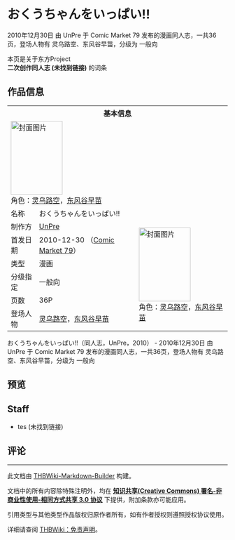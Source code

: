 # おくうちゃんをいっぱい!!

<!-- source html: G:\repos\THBWiki-Markdown-Builder\THBWikiMarkdown\Temp\main\d\da\ns0%3A%E3%81%8A%E3%81%8F%E3%81%86%E3%81%A1%E3%82%83%E3%82%93%E3%82%92%E3%81%84%E3%81%A3%E3%81%B1%E3%81%84%21%21.html -->

2010年12月30日 由 UnPre 于 Comic Market 79 发布的漫画同人志，一共36页，登场人物有 灵乌路空、东风谷早苗，分级为 一般向

本页是关于东方Project  
 **二次创作同人志 (未找到链接)** 的词条

## 作品信息

<table><tbody><tr><th colspan="3">基本信息</th></tr><tr><td class="cover-artwork-mobile" colspan="2"><a href="./文件-おくうちゃんをいっぱい!!封面.jpg.md" class="image" title="封面图片"><img alt="封面图片" src="https://upload.thwiki.cc/thumb/e/ed/%E3%81%8A%E3%81%8F%E3%81%86%E3%81%A1%E3%82%83%E3%82%93%E3%82%92%E3%81%84%E3%81%A3%E3%81%B1%E3%81%84%21%21%E5%B0%81%E9%9D%A2.jpg/118px-%E3%81%8A%E3%81%8F%E3%81%86%E3%81%A1%E3%82%83%E3%82%93%E3%82%92%E3%81%84%E3%81%A3%E3%81%B1%E3%81%84%21%21%E5%B0%81%E9%9D%A2.jpg" decoding="async" loading="lazy" width="118" height="168" srcset="https://upload.thwiki.cc/thumb/e/ed/%E3%81%8A%E3%81%8F%E3%81%86%E3%81%A1%E3%82%83%E3%82%93%E3%82%92%E3%81%84%E3%81%A3%E3%81%B1%E3%81%84%21%21%E5%B0%81%E9%9D%A2.jpg/177px-%E3%81%8A%E3%81%8F%E3%81%86%E3%81%A1%E3%82%83%E3%82%93%E3%82%92%E3%81%84%E3%81%A3%E3%81%B1%E3%81%84%21%21%E5%B0%81%E9%9D%A2.jpg 1.5x, https://upload.thwiki.cc/thumb/e/ed/%E3%81%8A%E3%81%8F%E3%81%86%E3%81%A1%E3%82%83%E3%82%93%E3%82%92%E3%81%84%E3%81%A3%E3%81%B1%E3%81%84%21%21%E5%B0%81%E9%9D%A2.jpg/236px-%E3%81%8A%E3%81%8F%E3%81%86%E3%81%A1%E3%82%83%E3%82%93%E3%82%92%E3%81%84%E3%81%A3%E3%81%B1%E3%81%84%21%21%E5%B0%81%E9%9D%A2.jpg 2x" data-file-width="270" data-file-height="384"></a><div class="cover-char">角色：<a href="./灵乌路空.md" title="灵乌路空">灵乌路空</a>，<a href="./东风谷早苗.md" title="东风谷早苗">东风谷早苗</a></div></td>
</tr><tr><td class="label">名称</td><td colspan="2"> おくうちゃんをいっぱい!! </td></tr><tr><td class="label">制作方</td><td><a href="./UnPre.md" title="UnPre">UnPre</a></td><td class="cover-artwork" rowspan="6" style="min-width:168px;"><a href="./文件-おくうちゃんをいっぱい!!封面.jpg.md" class="image" title="封面图片"><img alt="封面图片" src="https://upload.thwiki.cc/thumb/e/ed/%E3%81%8A%E3%81%8F%E3%81%86%E3%81%A1%E3%82%83%E3%82%93%E3%82%92%E3%81%84%E3%81%A3%E3%81%B1%E3%81%84%21%21%E5%B0%81%E9%9D%A2.jpg/118px-%E3%81%8A%E3%81%8F%E3%81%86%E3%81%A1%E3%82%83%E3%82%93%E3%82%92%E3%81%84%E3%81%A3%E3%81%B1%E3%81%84%21%21%E5%B0%81%E9%9D%A2.jpg" decoding="async" loading="lazy" width="118" height="168" srcset="https://upload.thwiki.cc/thumb/e/ed/%E3%81%8A%E3%81%8F%E3%81%86%E3%81%A1%E3%82%83%E3%82%93%E3%82%92%E3%81%84%E3%81%A3%E3%81%B1%E3%81%84%21%21%E5%B0%81%E9%9D%A2.jpg/177px-%E3%81%8A%E3%81%8F%E3%81%86%E3%81%A1%E3%82%83%E3%82%93%E3%82%92%E3%81%84%E3%81%A3%E3%81%B1%E3%81%84%21%21%E5%B0%81%E9%9D%A2.jpg 1.5x, https://upload.thwiki.cc/thumb/e/ed/%E3%81%8A%E3%81%8F%E3%81%86%E3%81%A1%E3%82%83%E3%82%93%E3%82%92%E3%81%84%E3%81%A3%E3%81%B1%E3%81%84%21%21%E5%B0%81%E9%9D%A2.jpg/236px-%E3%81%8A%E3%81%8F%E3%81%86%E3%81%A1%E3%82%83%E3%82%93%E3%82%92%E3%81%84%E3%81%A3%E3%81%B1%E3%81%84%21%21%E5%B0%81%E9%9D%A2.jpg 2x" data-file-width="270" data-file-height="384"></a><div class="cover-char">角色：<a href="./灵乌路空.md" title="灵乌路空">灵乌路空</a>，<a href="./东风谷早苗.md" title="东风谷早苗">东风谷早苗</a></div></td>
</tr><tr><td class="label">首发日期</td><td>2010-12-30&#160;（<a href="/展会作品列表?e=Comic+Market%2379">Comic Market 79</a>）</td></tr><tr><td class="label">类型</td><td>漫画</td></tr><tr><td class="label">分级指定</td><td>一般向</td></tr><tr><td class="label">页数</td><td>36P</td></tr><tr><td class="label">登场人物</td><td><a href="./灵乌路空.md" title="灵乌路空">灵乌路空</a>，<a href="./东风谷早苗.md" title="东风谷早苗">东风谷早苗</a></td></tr></tbody></table>

おくうちゃんをいっぱい!!（同人志，UnPre，2010） - 2010年12月30日 由 UnPre 于 Comic Market 79 发布的漫画同人志，一共36页，登场人物有 灵乌路空、东风谷早苗，分级为 一般向

## 预览

## Staff
- tes (未找到链接)


## 评论




---

此文档由 [THBWiki-Markdown-Builder](https://github.com/Delsin-Yu/THBWiki-Markdown-Builder) 构建。

文档中的所有内容除特殊注明外，均在 [**知识共享(Creative Commons) 署名-非商业性使用-相同方式共享 3.0 协议**](https://creativecommons.org/licenses/by-sa/3.0/deed.zh-hans) 下提供，附加条款亦可能应用。

引用类型与其他类型作品版权归原作者所有，如有作者授权则遵照授权协议使用。

详细请查阅 [THBWiki：免责声明](https://thbwiki.cc/THBWiki:%E5%85%8D%E8%B4%A3%E5%A3%B0%E6%98%8E)。

